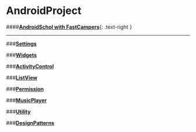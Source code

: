# **AndroidProject**  
####**[AndroidSchol with FastCampers](https://github.com/reach0328/androidschool)**{: .text-right }

-------------------------------------------------------


###**[Settings]()**


###**[Widgets]()**


###**[ActivityControl]()**


###**[ListView]()**


###**[Permission]()**


###**[MusicPlayer]()**


###**[Utility]()**


###**[DesignPatterns]()**
